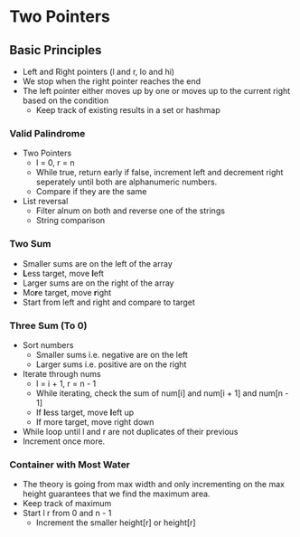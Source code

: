 # Two Pointers

## Basic Principles
- Left and Right pointers (l and r, lo and hi)
- We stop when the right pointer reaches the end
- The left pointer either moves up by one or moves up to the current right based on the condition
    - Keep track of existing results in a set or hashmap

### Valid Palindrome
- Two Pointers
    - l = 0, r = n
    - While true, return early if false, increment left and decrement right seperately until both are alphanumeric 
    numbers.
    - Compare if they are the same
- List reversal
    - Filter alnum on both and reverse one of the strings
    - String comparison

### Two Sum
- Smaller sums are on the left of the array
- **L**ess target, move **l**eft
- Larger sums are on the right of the array
- Mo**r**e target, move **r**ight
- Start from left and right and compare to target

### Three Sum (To 0)
- Sort numbers
    - Smaller sums i.e. negative are on the left
    - Larger sums i.e. positive are on the right
- Iterate through nums
    - l = i + 1, r = n - 1
    - While iterating, check the sum of num[i] and num[i + 1] and num[n - 1]
    - If **l**ess target, move **l**eft up
    - If more target, move right down
- While loop until l and r are not duplicates of their previous
- Increment once more.

### Container with Most Water
- The theory is going from max width and only incrementing on the max height guarantees that we find the maximum area.
- Keep track of maximum
- Start l r from 0 and n - 1
    - Increment the smaller height[r] or height[r]
